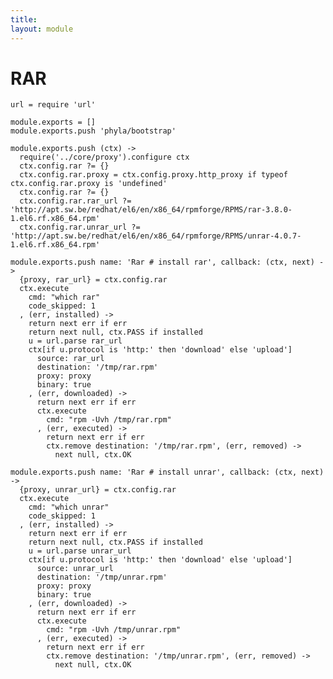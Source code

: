 ```yaml
---
title: 
layout: module
---
```


# RAR

    url = require 'url'

    module.exports = []
    module.exports.push 'phyla/bootstrap'

    module.exports.push (ctx) ->
      require('../core/proxy').configure ctx
      ctx.config.rar ?= {}
      ctx.config.rar.proxy = ctx.config.proxy.http_proxy if typeof ctx.config.rar.proxy is 'undefined'
      ctx.config.rar ?= {}
      ctx.config.rar.rar_url ?= 'http://apt.sw.be/redhat/el6/en/x86_64/rpmforge/RPMS/rar-3.8.0-1.el6.rf.x86_64.rpm'
      ctx.config.rar.unrar_url ?= 'http://apt.sw.be/redhat/el6/en/x86_64/rpmforge/RPMS/unrar-4.0.7-1.el6.rf.x86_64.rpm'

    module.exports.push name: 'Rar # install rar', callback: (ctx, next) ->
      {proxy, rar_url} = ctx.config.rar
      ctx.execute
        cmd: "which rar"
        code_skipped: 1
      , (err, installed) ->
        return next err if err
        return next null, ctx.PASS if installed
        u = url.parse rar_url
        ctx[if u.protocol is 'http:' then 'download' else 'upload']
          source: rar_url
          destination: '/tmp/rar.rpm'
          proxy: proxy
          binary: true
        , (err, downloaded) ->
          return next err if err
          ctx.execute
            cmd: "rpm -Uvh /tmp/rar.rpm"
          , (err, executed) ->
            return next err if err
            ctx.remove destination: '/tmp/rar.rpm', (err, removed) ->
              next null, ctx.OK

    module.exports.push name: 'Rar # install unrar', callback: (ctx, next) ->
      {proxy, unrar_url} = ctx.config.rar
      ctx.execute
        cmd: "which unrar"
        code_skipped: 1
      , (err, installed) ->
        return next err if err
        return next null, ctx.PASS if installed
        u = url.parse unrar_url
        ctx[if u.protocol is 'http:' then 'download' else 'upload']
          source: unrar_url
          destination: '/tmp/unrar.rpm'
          proxy: proxy
          binary: true
        , (err, downloaded) ->
          return next err if err
          ctx.execute
            cmd: "rpm -Uvh /tmp/unrar.rpm"
          , (err, executed) ->
            return next err if err
            ctx.remove destination: '/tmp/unrar.rpm', (err, removed) ->
              next null, ctx.OK

